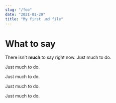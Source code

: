 ```yaml
---
slug: "/foo"
date: "2021-01-20"
title: "My first .md file"
---
```


# What to say
There isn't **much** to say right now.
Just much to do.

Just much to do.

Just much to do.

Just much to do.

Just much to do.